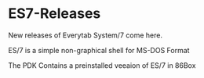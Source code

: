 # ES7-Releases

New releases of Everytab System/7 come here.

ES/7 is a simple non-graphical shell for MS-DOS
Format


The PDK Contains a preinstalled veeaion of ES/7 in 86Box

